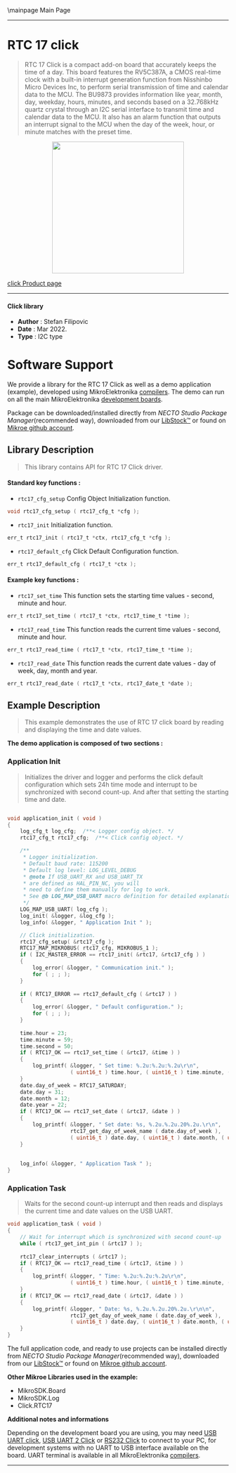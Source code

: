 \mainpage Main Page

---
# RTC 17 click

> RTC 17 Click is a compact add-on board that accurately keeps the time of a day. This board features the RV5C387A, a CMOS real-time clock with a built-in interrupt generation function from Nisshinbo Micro Devices Inc, to perform serial transmission of time and calendar data to the MCU. The BU9873 provides information like year, month, day, weekday, hours, minutes, and seconds based on a 32.768kHz quartz crystal through an I2C serial interface to transmit time and calendar data to the MCU. It also has an alarm function that outputs an interrupt signal to the MCU when the day of the week, hour, or minute matches with the preset time.

<p align="center">
  <img src="https://download.mikroe.com/images/click_for_ide/rtc17_click.png" height=300px>
</p>

[click Product page](https://www.mikroe.com/rtc-17-click)

---


#### Click library

- **Author**        : Stefan Filipovic
- **Date**          : Mar 2022.
- **Type**          : I2C type


# Software Support

We provide a library for the RTC 17 Click
as well as a demo application (example), developed using MikroElektronika
[compilers](https://www.mikroe.com/necto-studio).
The demo can run on all the main MikroElektronika [development boards](https://www.mikroe.com/development-boards).

Package can be downloaded/installed directly from *NECTO Studio Package Manager*(recommended way), downloaded from our [LibStock&trade;](https://libstock.mikroe.com) or found on [Mikroe github account](https://github.com/MikroElektronika/mikrosdk_click_v2/tree/master/clicks).

## Library Description

> This library contains API for RTC 17 Click driver.

#### Standard key functions :

- `rtc17_cfg_setup` Config Object Initialization function.
```c
void rtc17_cfg_setup ( rtc17_cfg_t *cfg );
```

- `rtc17_init` Initialization function.
```c
err_t rtc17_init ( rtc17_t *ctx, rtc17_cfg_t *cfg );
```

- `rtc17_default_cfg` Click Default Configuration function.
```c
err_t rtc17_default_cfg ( rtc17_t *ctx );
```

#### Example key functions :

- `rtc17_set_time` This function sets the starting time values - second, minute and hour.
```c
err_t rtc17_set_time ( rtc17_t *ctx, rtc17_time_t *time );
```

- `rtc17_read_time` This function reads the current time values - second, minute and hour.
```c
err_t rtc17_read_time ( rtc17_t *ctx, rtc17_time_t *time );
```

- `rtc17_read_date` This function reads the current date values - day of week, day, month and year.
```c
err_t rtc17_read_date ( rtc17_t *ctx, rtc17_date_t *date );
```

## Example Description

> This example demonstrates the use of RTC 17 click board by reading and displaying the time and date values.

**The demo application is composed of two sections :**

### Application Init

> Initializes the driver and logger and performs the click default configuration which sets 24h time mode and interrupt to be synchronized with second count-up.
And after that setting the starting time and date.

```c

void application_init ( void )
{
    log_cfg_t log_cfg;  /**< Logger config object. */
    rtc17_cfg_t rtc17_cfg;  /**< Click config object. */

    /** 
     * Logger initialization.
     * Default baud rate: 115200
     * Default log level: LOG_LEVEL_DEBUG
     * @note If USB_UART_RX and USB_UART_TX 
     * are defined as HAL_PIN_NC, you will 
     * need to define them manually for log to work. 
     * See @b LOG_MAP_USB_UART macro definition for detailed explanation.
     */
    LOG_MAP_USB_UART( log_cfg );
    log_init( &logger, &log_cfg );
    log_info( &logger, " Application Init " );

    // Click initialization.
    rtc17_cfg_setup( &rtc17_cfg );
    RTC17_MAP_MIKROBUS( rtc17_cfg, MIKROBUS_1 );
    if ( I2C_MASTER_ERROR == rtc17_init( &rtc17, &rtc17_cfg ) ) 
    {
        log_error( &logger, " Communication init." );
        for ( ; ; );
    }
    
    if ( RTC17_ERROR == rtc17_default_cfg ( &rtc17 ) )
    {
        log_error( &logger, " Default configuration." );
        for ( ; ; );
    }
    
    time.hour = 23;
    time.minute = 59;
    time.second = 50;
    if ( RTC17_OK == rtc17_set_time ( &rtc17, &time ) )
    {
        log_printf( &logger, " Set time: %.2u:%.2u:%.2u\r\n", 
                    ( uint16_t ) time.hour, ( uint16_t ) time.minute, ( uint16_t ) time.second );
    }
    date.day_of_week = RTC17_SATURDAY;
    date.day = 31;
    date.month = 12;
    date.year = 22;
    if ( RTC17_OK == rtc17_set_date ( &rtc17, &date ) )
    {
        log_printf( &logger, " Set date: %s, %.2u.%.2u.20%.2u.\r\n", 
                    rtc17_get_day_of_week_name ( date.day_of_week ),
                    ( uint16_t ) date.day, ( uint16_t ) date.month, ( uint16_t ) date.year );
    }
    
    
    log_info( &logger, " Application Task " );
}

```

### Application Task

> Waits for the second count-up interrupt and then reads and displays the current time and date values on the USB UART.

```c
void application_task ( void )
{
    // Wait for interrupt which is synchronized with second count-up
    while ( rtc17_get_int_pin ( &rtc17 ) );
    
    rtc17_clear_interrupts ( &rtc17 );
    if ( RTC17_OK == rtc17_read_time ( &rtc17, &time ) )
    {
        log_printf( &logger, " Time: %.2u:%.2u:%.2u\r\n", 
                    ( uint16_t ) time.hour, ( uint16_t ) time.minute, ( uint16_t ) time.second );
    }
    if ( RTC17_OK == rtc17_read_date ( &rtc17, &date ) )
    {
        log_printf( &logger, " Date: %s, %.2u.%.2u.20%.2u.\r\n\n", 
                    rtc17_get_day_of_week_name ( date.day_of_week ),
                    ( uint16_t ) date.day, ( uint16_t ) date.month, ( uint16_t ) date.year );
    }
}
```

The full application code, and ready to use projects can be installed directly from *NECTO Studio Package Manager*(recommended way), downloaded from our [LibStock&trade;](https://libstock.mikroe.com) or found on [Mikroe github account](https://github.com/MikroElektronika/mikrosdk_click_v2/tree/master/clicks).

**Other Mikroe Libraries used in the example:**

- MikroSDK.Board
- MikroSDK.Log
- Click.RTC17

**Additional notes and informations**

Depending on the development board you are using, you may need
[USB UART click](https://www.mikroe.com/usb-uart-click),
[USB UART 2 Click](https://www.mikroe.com/usb-uart-2-click) or
[RS232 Click](https://www.mikroe.com/rs232-click) to connect to your PC, for
development systems with no UART to USB interface available on the board. UART
terminal is available in all MikroElektronika
[compilers](https://shop.mikroe.com/compilers).

---
